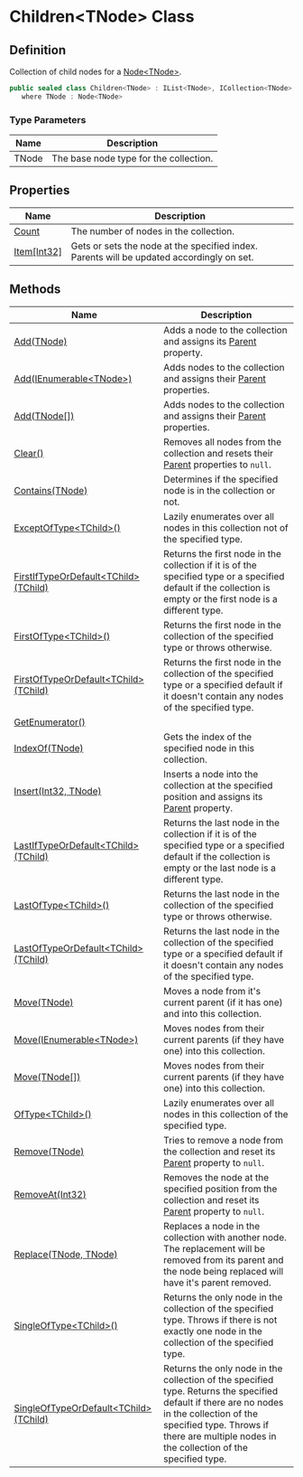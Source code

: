 # Children&lt;TNode&gt; Class
## Definition

Collection of child nodes for a [Node&lt;TNode&gt;](MrKWatkins.Ast.Node-1.md).

```c#
public sealed class Children<TNode> : IList<TNode>, ICollection<TNode>, IEnumerable<TNode>, IEnumerable
   where TNode : Node<TNode>
```

### Type Parameters

| Name | Description |
| ---- | ----------- |
| TNode | The base node type for the collection. |

## Properties

| Name | Description |
| ---- | ----------- |
| [Count](MrKWatkins.Ast.Children-1.Count.md) | The number of nodes in the collection. |
| [Item[Int32]](MrKWatkins.Ast.Children-1.Item.md) | Gets or sets the node at the specified index. Parents will be updated accordingly on set. |

## Methods

| Name | Description |
| ---- | ----------- |
| [Add(TNode)](MrKWatkins.Ast.Children-1.Add.md#mrkwatkins-ast-children-1-add(-0)) | Adds a node to the collection and assigns its [Parent](MrKWatkins.Ast.Node-1.Parent.md) property. |
| [Add(IEnumerable&lt;TNode&gt;)](MrKWatkins.Ast.Children-1.Add.md#mrkwatkins-ast-children-1-add(system-collections-generic-ienumerable((-0)))) | Adds nodes to the collection and assigns their [Parent](MrKWatkins.Ast.Node-1.Parent.md) properties. |
| [Add(TNode\[\])](MrKWatkins.Ast.Children-1.Add.md#mrkwatkins-ast-children-1-add(-0())) | Adds nodes to the collection and assigns their [Parent](MrKWatkins.Ast.Node-1.Parent.md) properties. |
| [Clear()](MrKWatkins.Ast.Children-1.Clear.md) | Removes all nodes from the collection and resets their [Parent](MrKWatkins.Ast.Node-1.Parent.md) properties to `null`. |
| [Contains(TNode)](MrKWatkins.Ast.Children-1.Contains.md) | Determines if the specified node is in the collection or not. |
| [ExceptOfType&lt;TChild&gt;()](MrKWatkins.Ast.Children-1.ExceptOfType.md) | Lazily enumerates over all nodes in this collection not of the specified type. |
| [FirstIfTypeOrDefault&lt;TChild&gt;(TChild)](MrKWatkins.Ast.Children-1.FirstIfTypeOrDefault.md) | Returns the first node in the collection if it is of the specified type or a specified default if the collection is empty or the first node is a different type. |
| [FirstOfType&lt;TChild&gt;()](MrKWatkins.Ast.Children-1.FirstOfType.md) | Returns the first node in the collection of the specified type or throws otherwise. |
| [FirstOfTypeOrDefault&lt;TChild&gt;(TChild)](MrKWatkins.Ast.Children-1.FirstOfTypeOrDefault.md) | Returns the first node in the collection of the specified type or a specified default if it doesn&#39;t contain any nodes of the specified type. |
| [GetEnumerator()](MrKWatkins.Ast.Children-1.GetEnumerator.md) |  |
| [IndexOf(TNode)](MrKWatkins.Ast.Children-1.IndexOf.md) | Gets the index of the specified node in this collection. |
| [Insert(Int32, TNode)](MrKWatkins.Ast.Children-1.Insert.md) | Inserts a node into the collection at the specified position and assigns its [Parent](MrKWatkins.Ast.Node-1.Parent.md) property. |
| [LastIfTypeOrDefault&lt;TChild&gt;(TChild)](MrKWatkins.Ast.Children-1.LastIfTypeOrDefault.md) | Returns the last node in the collection if it is of the specified type or a specified default if the collection is empty or the last node is a different type. |
| [LastOfType&lt;TChild&gt;()](MrKWatkins.Ast.Children-1.LastOfType.md) | Returns the last node in the collection of the specified type or throws otherwise. |
| [LastOfTypeOrDefault&lt;TChild&gt;(TChild)](MrKWatkins.Ast.Children-1.LastOfTypeOrDefault.md) | Returns the last node in the collection of the specified type or a specified default if it doesn&#39;t contain any nodes of the specified type. |
| [Move(TNode)](MrKWatkins.Ast.Children-1.Move.md#mrkwatkins-ast-children-1-move(-0)) | Moves a node from it&#39;s current parent (if it has one) and into this collection. |
| [Move(IEnumerable&lt;TNode&gt;)](MrKWatkins.Ast.Children-1.Move.md#mrkwatkins-ast-children-1-move(system-collections-generic-ienumerable((-0)))) | Moves nodes from their current parents (if they have one) into this collection. |
| [Move(TNode\[\])](MrKWatkins.Ast.Children-1.Move.md#mrkwatkins-ast-children-1-move(-0())) | Moves nodes from their current parents (if they have one) into this collection. |
| [OfType&lt;TChild&gt;()](MrKWatkins.Ast.Children-1.OfType.md) | Lazily enumerates over all nodes in this collection of the specified type. |
| [Remove(TNode)](MrKWatkins.Ast.Children-1.Remove.md) | Tries to remove a node from the collection and reset its [Parent](MrKWatkins.Ast.Node-1.Parent.md) property to `null`. |
| [RemoveAt(Int32)](MrKWatkins.Ast.Children-1.RemoveAt.md) | Removes the node at the specified position from the collection and reset its [Parent](MrKWatkins.Ast.Node-1.Parent.md) property to `null`. |
| [Replace(TNode, TNode)](MrKWatkins.Ast.Children-1.Replace.md) | Replaces a node in the collection with another node. The replacement will be removed from its parent and the node being replaced will have it&#39;s parent removed. |
| [SingleOfType&lt;TChild&gt;()](MrKWatkins.Ast.Children-1.SingleOfType.md) | Returns the only node in the collection of the specified type. Throws if there is not exactly one node in the collection of the specified type. |
| [SingleOfTypeOrDefault&lt;TChild&gt;(TChild)](MrKWatkins.Ast.Children-1.SingleOfTypeOrDefault.md) | Returns the only node in the collection of the specified type. Returns the specified default if there are no nodes in the collection of the specified type. Throws if there are multiple nodes in the collection of the specified type. |

